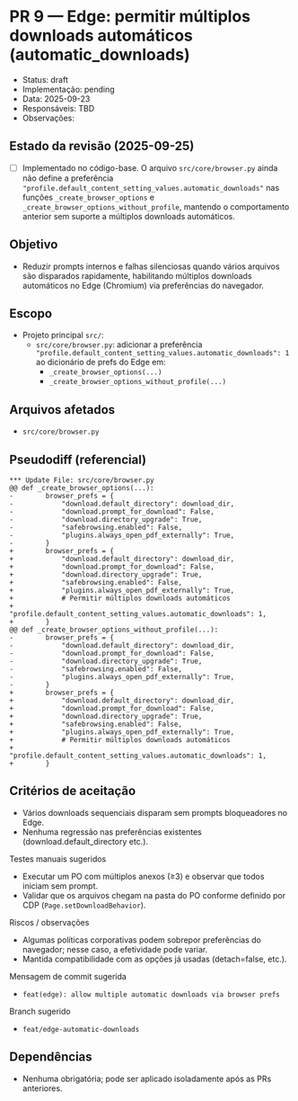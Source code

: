 # PR 9 — Edge: permitir múltiplos downloads automáticos (automatic_downloads)
- Status: draft
- Implementação: pending
- Data: 2025-09-23
- Responsáveis: TBD
- Observações:


## Estado da revisão (2025-09-25)

- [ ] Implementado no código-base. O arquivo `src/core/browser.py` ainda não define a preferência `"profile.default_content_setting_values.automatic_downloads"` nas funções `_create_browser_options` e `_create_browser_options_without_profile`, mantendo o comportamento anterior sem suporte a múltiplos downloads automáticos.


## Objetivo
- Reduzir prompts internos e falhas silenciosas quando vários arquivos são disparados rapidamente, habilitando múltiplos downloads automáticos no Edge (Chromium) via preferências do navegador.

## Escopo
- Projeto principal `src/`:
  - `src/core/browser.py`: adicionar a preferência `"profile.default_content_setting_values.automatic_downloads": 1` ao dicionário de prefs do Edge em:
    - `_create_browser_options(...)`
    - `_create_browser_options_without_profile(...)`

## Arquivos afetados
- `src/core/browser.py`

## Pseudodiff (referencial)
```
*** Update File: src/core/browser.py
@@ def _create_browser_options(...):
-        browser_prefs = {
-            "download.default_directory": download_dir,
-            "download.prompt_for_download": False,
-            "download.directory_upgrade": True,
-            "safebrowsing.enabled": False,
-            "plugins.always_open_pdf_externally": True,
-        }
+        browser_prefs = {
+            "download.default_directory": download_dir,
+            "download.prompt_for_download": False,
+            "download.directory_upgrade": True,
+            "safebrowsing.enabled": False,
+            "plugins.always_open_pdf_externally": True,
+            # Permitir múltiplos downloads automáticos
+            "profile.default_content_setting_values.automatic_downloads": 1,
+        }
@@ def _create_browser_options_without_profile(...):
-        browser_prefs = {
-            "download.default_directory": download_dir,
-            "download.prompt_for_download": False,
-            "download.directory_upgrade": True,
-            "safebrowsing.enabled": False,
-            "plugins.always_open_pdf_externally": True,
-        }
+        browser_prefs = {
+            "download.default_directory": download_dir,
+            "download.prompt_for_download": False,
+            "download.directory_upgrade": True,
+            "safebrowsing.enabled": False,
+            "plugins.always_open_pdf_externally": True,
+            # Permitir múltiplos downloads automáticos
+            "profile.default_content_setting_values.automatic_downloads": 1,
+        }
```

## Critérios de aceitação
- Vários downloads sequenciais disparam sem prompts bloqueadores no Edge.
- Nenhuma regressão nas preferências existentes (download.default_directory etc.).

Testes manuais sugeridos
- Executar um PO com múltiplos anexos (≥3) e observar que todos iniciam sem prompt.
- Validar que os arquivos chegam na pasta do PO conforme definido por CDP (`Page.setDownloadBehavior`).

Riscos / observações
- Algumas políticas corporativas podem sobrepor preferências do navegador; nesse caso, a efetividade pode variar.
- Mantida compatibilidade com as opções já usadas (detach=false, etc.).

Mensagem de commit sugerida
- `feat(edge): allow multiple automatic downloads via browser prefs`

Branch sugerido
- `feat/edge-automatic-downloads`

## Dependências
- Nenhuma obrigatória; pode ser aplicado isoladamente após as PRs anteriores.

